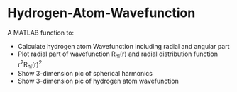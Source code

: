 # Hydrogen-Atom-Wavefunction
A MATLAB function to:  
- Calculate hydrogen atom Wavefunction including radial and angular part  
- Plot radial part of wavefunction R<sub>nl</sub>(r) and radial distribution function r<sup>2</sup>R<sub>nl</sub>(r)<sup>2</sup>  
- Show 3-dimension pic of spherical harmonics  
- Show 3-dimension pic of hydrogen atom wavefunction
